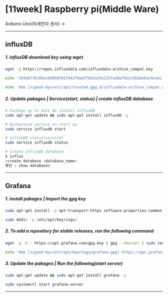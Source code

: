 [11week] Raspberry pi(Middle Ware) 
===

Arduino Uno(미세먼지 센서) -> 

---
## influxDB
##### 1. influxDB download key using wget
```bash
wget -q https://repos.influxdata.com/influxdata-archive_compat.key
```
```bash
echo '393e8779c89ac8d958f81f942f9ad7fb82a25e133faddaf92e15b16e6ac9ce4c influxdata-archive_compat.key' | sha256sum -c && cat influxdata-archive_compat.key | gpg --dearmor | sudo tee /etc/apt/trusted.gpg.d/influxdata-archive_compat.gpg > /dev/null
```
```bash
echo 'deb [signed-by=/etc/apt/trusted.gpg.d/influxdata-archive_compat.gpg] https://repos.influxdata.com/debian stable main' | sudo tee /etc/apt/sources.list.d/influxdata.list
```

##### 2. Update pakages | Service(start, status) | create influxDB database
```bash
# Package up to date && install influxDB
sudo apt-get update && sudo apt-get install influxdb -y

# Background service on start up
sudo service influxdb start

# influxDB status(service)
sudo service influxdb status

# Create influxDB database
$ influx
>create database <database_name>
확인 : show databases
```
---
## Grafana 
##### 1. install pakages | Import the gpg key
```bash
sudo apt-get install -y apt-transport-https software-properties-common wget

sudo mkdir -p /etc/apt/keyrings/
```
##### 2. To add a repository for stable releases, run the following command
```bash
wget -q -O - https://apt.grafana.com/gpg.key | gpg --dearmor | sudo tee /etc/apt/keyrings/grafana.gpg > /dev/null
```
```bash
echo "deb [signed-by=/etc/apt/keyrings/grafana.gpg] https://apt.grafana.com stable main" | sudo tee -a /etc/apt/sources.list.d/grafana.list
```
##### 3. Update the pakages | Run the following(start server)
```bash
sudo apt-get update && sudo apt-get install grafana -y

sudo systemctl start grafana-server

```
---